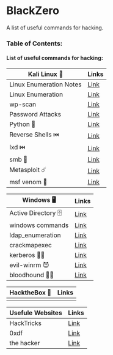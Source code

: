 # BlackZero
A list of useful commands for hacking.

### Table of Contents:

#### List of useful commands for hacking:
|Kali Linux 🐉 | Links |
| ------------- | ------------- | 
| Linux Enumeration Notes | [Link](https://github.com/KielDeMarco/BlackZero/blob/main/Linux/linux_enumeration.md) |
| Linux Enumeration | [Link](https://github.com/KielDeMarco/BlackZero/blob/main/Linux/linux_enumeration.md) |
| wp-scan | [Link](https://github.com/KielDeMarco/BlackZero/blob/main/Linux/wp-scan.md)|
| Password Attacks | [Link](https://github.com/KielDeMarco/BlackZero/blob/main/Linux/Password%20Cracking.md) |
| Python 🐍 | [Link](https://github.com/KielDeMarco/BlackZero/blob/main/Linux/python.md) |
|Reverse Shells ⏮️ | [Link](https://github.com/KielDeMarco/BlackZero/blob/main/Linux/reverse_shell.md) |
|lxd ⏮️ | [Link]() |
|smb 📁 | [Link](https://github.com/KielDeMarco/BlackZero/blob/main/Linux/smb.md) |
|Metasploit ☄️ | [Link](https://github.com/KielDeMarco/BlackZero/blob/main/Linux/metasploit.md) |
| msf venom 🐍 | [Link](https://github.com/KielDeMarco/BlackZero/blob/main/Linux/msf_venom.md)|


|Windows 🖥️ | Links |
| ------------- | ------------- |
| Active Directory 🗄️ | [Link](https://github.com/KielDeMarco/BlackZero/blob/main/Windows/AD_Notes.md)|
| windows commands | [Link](https://github.com/KielDeMarco/BlackZero/blob/main/Windows/windows_commands.md) |
| ldap_enumeration | [Link](https://github.com/KielDeMarco/BlackZero/blob/main/Windows/ldap_enumeration.md) | 
| crackmapexec | [Link](https://github.com/KielDeMarco/BlackZero/blob/main/Windows/crackmapexec.md)|
| kerberos 🐕‍🦺 | [Link](https://github.com/KielDeMarco/BlackZero/blob/main/Windows/kerberos.md)| 
| evil-winrm 😈 | [Link](https://github.com/KielDeMarco/BlackZero/blob/main/Windows/evil-winrm.md)| 
| bloodhound 🐕‍🦺| [Link](https://github.com/KielDeMarco/BlackZero/blob/main/Windows/bloodhound.md)|

|HacktheBox 📓 | Links |
| ------------- | ------------- |
|  | |

|Usefule Websites | Links |
| ------------- | ------------- |
| HackTricks | [Link](https://book.hacktricks.xyz/) | 
| 0xdf | [Link](https://0xdf.gitlab.io/2018/11/08/powershell-history-file.html) | https://tools.thehacker.recipes/
| the hacker | [Link](https://tools.thehacker.recipes/) |




